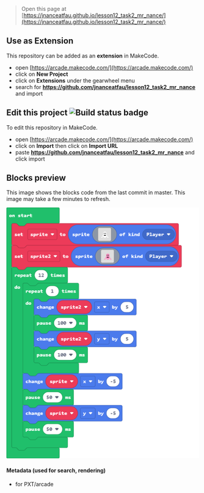  


> Open this page at [https://jnanceatfau.github.io/lesson12_task2_mr_nance/](https://jnanceatfau.github.io/lesson12_task2_mr_nance/)

## Use as Extension

This repository can be added as an **extension** in MakeCode.

* open [https://arcade.makecode.com/](https://arcade.makecode.com/)
* click on **New Project**
* click on **Extensions** under the gearwheel menu
* search for **https://github.com/jnanceatfau/lesson12_task2_mr_nance** and import

## Edit this project ![Build status badge](https://github.com/jnanceatfau/lesson12_task2_mr_nance/workflows/MakeCode/badge.svg)

To edit this repository in MakeCode.

* open [https://arcade.makecode.com/](https://arcade.makecode.com/)
* click on **Import** then click on **Import URL**
* paste **https://github.com/jnanceatfau/lesson12_task2_mr_nance** and click import

## Blocks preview

This image shows the blocks code from the last commit in master.
This image may take a few minutes to refresh.

![A rendered view of the blocks](https://github.com/jnanceatfau/lesson12_task2_mr_nance/raw/master/.github/makecode/blocks.png)

#### Metadata (used for search, rendering)

* for PXT/arcade
<script src="https://makecode.com/gh-pages-embed.js"></script><script>makeCodeRender("{{ site.makecode.home_url }}", "{{ site.github.owner_name }}/{{ site.github.repository_name }}");</script>
